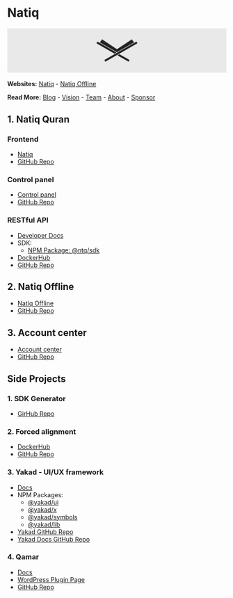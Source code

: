 # Natiq

![Natiq logo on header](/profile/header.png "Natiq")

**Websites:** [Natiq](https://natiq.net) - [Natiq Offline](https://offline.natiq.net)

**Read More:** [Blog](https://blog.natiq.net) - [Vision](https://blog.natiq.net/vision) - [Team](https://blog.natiq.net/team) - [About](https://blog.natiq.net/about) - [Sponsor](https://blog.natiq.net/sponsor)

## 1. Natiq Quran

### Frontend
- [Natiq](https://natiq.net)
- [GitHub Repo](https://github.com/NatiqQuran/natiq-frontend)

### Control panel
- [Control panel](https://control.natiq.net)
- [GitHub Repo](https://github.com/NatiqQuran/natiq-control)

### RESTful API
- [Developer Docs](https://developer.natiq.net)
- SDK:
  - [NPM Package: @ntq/sdk](https://www.npmjs.com/package/@ntq/sdk)
- [DockerHub](https://hub.docker.com/r/natiqquran/nq-api)
- [GitHub Repo](https://github.com/NatiqQuran/natiq-api)

## 2. Natiq Offline
- [Natiq Offline](https://offline.natiq.net)
- [GitHub Repo](https://github.com/NatiqQuran/natiq-offline)

## 3. Account center
- [Account center](https://account.natiq.net)
- [GitHub Repo](https://github.com/NatiqQuran/account-frontend)

## Side Projects

### 1. SDK Generator
- [GirHub Repo](https://github.com/NatiqQuran/sdk-generator)

### 2. Forced alignment
- [DockerHub](https://hub.docker.com/r/natiqquran/forced-alignment)
- [GitHub Repo](https://github.com/NatiqQuran/sdk-generator)

### 3. Yakad - UI/UX framework
- [Docs](https://yakad.natiq.net)
- NPM Packages:
  - [@yakad/ui](https://www.npmjs.com/package/@yakad/ui)
  - [@yakad/x](https://www.npmjs.com/package/@yakad/x)
  - [@yakad/symbols](https://www.npmjs.com/package/@yakad/symbols)
  - [@yakad/lib](https://www.npmjs.com/package/@yakad/lib)
- [Yakad GitHub Repo](https://github.com/NatiqQuran/yakad)
- [Yakad Docs GitHub Repo](https://github.com/NatiqQuran/yakad-docs)

### 4. Qamar
- [Docs](https://qamar.natiq.net)
- [WordPress Plugin Page](https://wordpress.org/plugins/qamar)
- [GitHub Repo](https://github.com/NatiqQuran/qamar)
